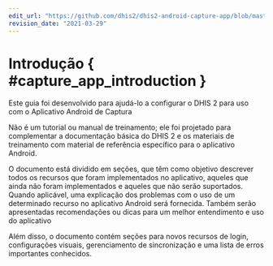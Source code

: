 ```yaml
---
edit_url: "https://github.com/dhis2/dhis2-android-capture-app/blob/master/docs/src/commonmark/en/content/capture-app/introduction.md"
revision_date: "2021-03-29"
---
```


# Introdução { #capture_app_introduction }

Este guia foi desenvolvido para ajudá-lo a configurar o DHIS 2 para uso com o Aplicativo Android de Captura

Não é um tutorial ou manual de treinamento; ele foi projetado para complementar a documentação básica do DHIS 2 e os materiais de treinamento com material de referência específico para o aplicativo Android.

O documento está dividido em seções, que têm como objetivo descrever todos os recursos que foram implementados no aplicativo, aqueles que ainda não foram implementados e aqueles que não serão suportados. Quando aplicável, uma explicação dos problemas com o uso de um determinado recurso no aplicativo Android será fornecida. Também serão apresentadas recomendações ou dicas para um melhor entendimento e uso do aplicativo

Além disso, o documento contém seções para novos recursos de login, configurações visuais, gerenciamento de sincronização e uma lista de erros importantes conhecidos.

